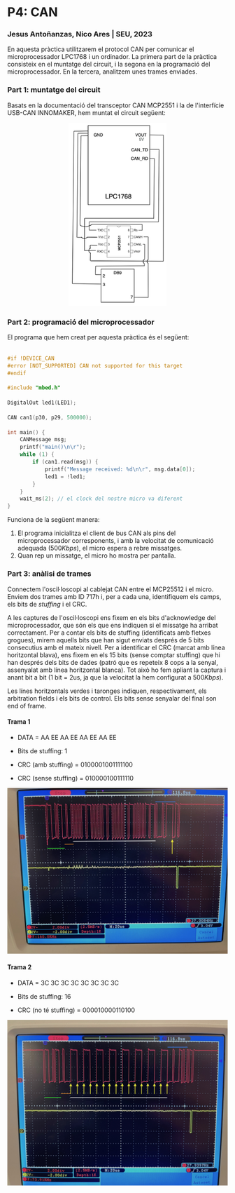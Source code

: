 # P4: CAN
### Jesus Antoñanzas, Nico Ares | SEU, 2023

En aquesta pràctica utilitzarem el protocol CAN per comunicar el microprocessador LPC1768 i un ordinador. La primera part de la pràctica consisteix en el muntatge del circuit, i la segona en la programació del microprocessador. En la tercera, analitzem unes trames enviades.

### Part 1: muntatge del circuit

Basats en la documentació del transceptor CAN MCP2551 i la de l'interfície USB-CAN INNOMAKER, hem muntat el circuit següent:


<div style="text-align: center;">
<img src="schema.png" alt="Esquema del circuit" title="Esquema del circuit." width="225">
</div>


### Part 2: programació del microprocessador

El programa que hem creat per aquesta pràctica és el següent:

```c++

#if !DEVICE_CAN
#error [NOT_SUPPORTED] CAN not supported for this target
#endif

#include "mbed.h"

DigitalOut led1(LED1);

CAN can1(p30, p29, 500000);

int main() {
    CANMessage msg;
    printf("main()\n\r");
    while (1) {
        if (can1.read(msg)) {
            printf("Message received: %d\n\r", msg.data[0]);
            led1 = !led1;
        }
    }
    wait_ms(2); // el clock del nostre micro va diferent
}

```

Funciona de la següent manera:
1. El programa inicialitza el client de bus CAN als pins del microprocessador corresponents, i amb la velocitat de comunicació adequada ($500 Kbps$), el micro espera a rebre missatges.
2. Quan rep un missatge, el micro ho mostra per pantalla.

### Part 3: anàlisi de trames

Connectem l'oscil·loscopi al cablejat CAN entre el MCP25512 i el micro. Enviem dos trames amb ID 717h i, per a cada una, identifiquem els camps, els bits de _stuffing_ i el CRC.

A les captures de l'oscil·loscopi ens fixem en els bits d'acknowledge del microprocessador, que són els que ens indiquen si el missatge ha arribat correctament. Per a contar els bits de stuffing (identificats amb fletxes grogues), mirem aquells bits que han sigut enviats després de 5 bits consecutius amb el mateix nivell. Per a identificar el CRC (marcat amb línea horitzontal blava), ens fixem en els 15 bits (sense comptar stuffing) que hi han després dels bits de dades (patró que es repeteix 8 cops a la senyal, assenyalat amb línea horitzontal blanca). Tot això ho fem apliant la captura i anant bit a bit (1 bit = 2us, ja que la velocitat la hem configurat a $500 Kbps$).

Les línes horitzontals verdes i taronges indiquen, respectivament, els arbitration fields i els bits de control. Els bits sense senyalar del final son end of frame.

#### Trama 1
- DATA = AA EE AA EE AA EE AA EE  

- Bits de stuffing: 1

- CRC (amb stuffing) = 0100001001111100
- CRC (sense stuffing) = 010000100111110

![Trama 1](1.jpeg)

#### Trama 2
- DATA = 3C 3C 3C 3C 3C 3C 3C 3C

- Bits de stuffing: 16

- CRC (no té stuffing) = 000010000110100

![Trama 2](2.jpeg)

